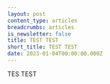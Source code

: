 ```yaml
---
layout: post
content_type: articles
breadcrumbs: articles
is_newsletter: false
title: TEST TEST
short_title: TEST TEST
date: 2023-01-04T00:00:00.000Z
---
```

TES TEST
